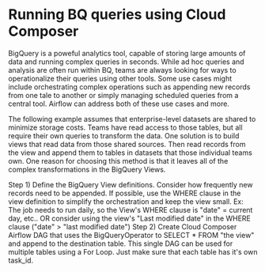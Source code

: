 # Running BQ queries using Cloud Composer

BigQuery is a poweful analytics tool, capable of storing large amounts of data and running complex queries in seconds. While ad hoc queries and analysis are often run within BQ, teams are always looking for ways to operationalize their queries using other tools. Some use cases might include orchestrating complex operations such as appending new records from one tale to another or simply managing scheduled queries from a central tool. Airflow can address both of these use cases and more.

The following example assumes that enterprise-level datasets are shared to minimize storage costs. Teams have read access to those tables, but all require their own queries to transform the data. One solution is to build views that read data from those shared sources. Then read records from the view and append them to tables in datasets that those individual teams own. One reason for choosing this method is that it leaves all of the complex transformations in the BigQuery Views. 

Step 1) Define the BigQuery View definitions.
Consider how frequently new records need to be appended. If possible, use the WHERE clause in the view definition to simplify the orchestration and keep the view small. Ex: The job needs to run daily, so the View's WHERE clause is "date" = current day, etc.. OR consider using the view's "Last modified date" in the WHERE clause ("date" > "last modified date") 
Step 2) Create Cloud Composer Airflow DAG that uses the BigQueryOperator to SELECT * FROM "the view" and append to the destination table. 
This single DAG can be used for multiple tables using a For Loop. Just make sure that each table has it's own task_id. 


